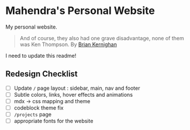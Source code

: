 # Mahendra's Personal Website
My personal website.

> And of course, they also had one grave disadvantage, none of them was Ken Thompson. 
By [Brian Kernighan](https://youtu.be/NTfOnGZUZDk)

I need to update this readme!

## Redesign Checklist
- [ ] Update `/` page layout : sidebar, main, nav and footer
- [ ] Subtle colors, links, hover effects and animations
- [ ] mdx -> css mapping and theme
- [ ] codeblock theme fix
- [ ] `/projects` page
- [ ] appropriate fonts for the website